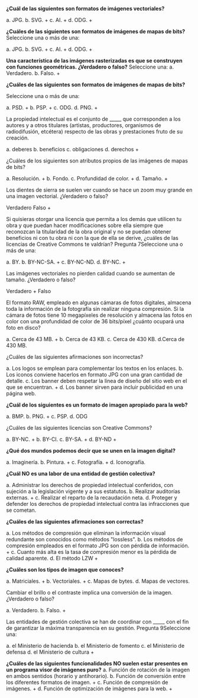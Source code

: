 **¿Cuál de las siguientes son formatos de imágenes vectoriales?**

a. JPG.
b. SVG. +
c. AI.  +
d. ODG. +


**¿Cuáles de las siguientes son formatos de imágenes de mapas de bits?**
Seleccione una o más de una:

a. JPG.
b. SVG. +
c. AI.  +
d. ODG. +

**Una característica de las imágenes rasterizadas es que se construyen con funciones geométricas. ¿Verdadero o falso?**
Seleccione una:
a. Verdadero.
b. Falso.     +


**¿Cuáles de las siguientes son formatos de imágenes de mapas de bits?**

Seleccione una o más de una:

a. PSD. +
b. PSP. +
c. ODG.
d. PNG. +

La propiedad intelectual es el conjunto de
_____ que corresponden a los autores y a otros titulares (artistas, productores, organismos de radiodifusión, etcétera) respecto de las obras y prestaciones fruto de su creación.

a. deberes
b. beneficios
c. obligaciones
d. derechos +


¿Cuáles de los siguientes son atributos propios de las imágenes de mapas de bits?

a. Resolución. +
b. Fondo.
c. Profundidad de color. +
d. Tamaño. +


Los dientes de sierra se suelen ver cuando se hace un zoom muy grande en una imagen vectorial. ¿Verdadero o falso?

Verdadero
Falso +


Si quisieras otorgar una licencia que permita a los demás que utilicen tu obra y que puedan hacer modificaciones sobre ella siempre que reconozcan la titularidad de la obra original y no se puedan obtener beneficios ni con tu obra ni con la que de ella se derive, ¿cuáles de las licencias de Creative Commons te valdrían?
Pregunta 7Seleccione una o más de una:

a. BY.
b. BY-NC-SA. +
c. BY-NC-ND.
d. BY-NC.    +


Las imágenes vectoriales no pierden calidad cuando se aumentan de tamaño. ¿Verdadero o falso?

Verdadero + 
Falso


El formato RAW, empleado en algunas cámaras de fotos digitales, almacena toda la información de la fotografía sin realizar ninguna compresión. Si la cámara de fotos tiene 10 megapíxeles de resolución y almacena las fotos en color con una profundidad de color de 36 bits/píxel ¿cuánto ocupará una foto en disco?

a. Cerca de 43 MB. +
b. Cerca de 43 KB.
c. Cerca de 430 KB.
d.Cerca de 430 MB.


¿Cuáles de las siguientes afirmaciones son incorrectas?

a. Los logos se emplean para complementar los textos en los enlaces.
b. Los iconos conviene hacerlos en formato JPG con una gran cantidad de detalle.
c. Los banner deben respetar la línea de diseño del sitio web en el que se encuentran. +
d. Los banner sirven para incluir publicidad en una página web.


**¿Cuál de los siguientes es un formato de imagen apropiado para la web?**

a. BMP.
b. PNG. +
c. PSP.
d. ODG


¿Cuáles de las siguientes licencias son Creative Commons?

a. BY-NC. +
b. BY-CI.
c. BY-SA. +
d. BY-ND +


**¿Qué dos mundos podemos decir que se unen en la imagen digital?**

a. Imaginería.
b. Pintura.    +
c. Fotografía. +
d. Iconografía. 


**¿Cuál NO es una labor de una entidad de gestión colectiva?**

a. Administrar los derechos de propiedad intelectual conferidos, con sujeción a la legislación vigente y a sus estatutos.
b. Realizar auditorías externas. +
c. Realizar el reparto de la recaudación neta.
d. Proteger y defender los derechos de propiedad intelectual contra las infracciones que se cometan.


**¿Cuáles de las siguientes afirmaciones son correctas?**

a. Los métodos de compresión que eliminan la información visual redundante son conocidos como métodos "lossless".
b. Los métodos de compresión empleados en el formato JPG son con pérdida de información. +
c. Cuanto más alta es la tasa de compresión menor es la pérdida de calidad aparente.
d. El método LZW +


**¿Cuáles son los tipos de imagen que conoces?**

a. Matriciales. +
b. Vectoriales. +
c. Mapas de bytes.
d. Mapas de vectores.


Cambiar el brillo o el contraste implica una conversión de la imagen. ¿Verdadero o falso?

a. Verdadero.
b. Falso. +


Las entidades de gestión colectiva se han de coordinar con
_____ con el fin de garantizar la máxima transparencia en su gestión.
Pregunta 9Seleccione una:

a. el Ministerio de hacienda
b. el Ministerio de fomento
c. el Ministerio de defensa
d. el Ministerio de cultura +


**¿Cuáles de las siguientes funcionalidades NO suelen estar presentes en un programa visor de imágenes puro?**
a. Función de rotación de la imagen en ambos sentidos (horario y antihorario).
b. Función de conversión entre los diferentes formatos de imagen. +
c. Función de compresión de imágenes. +
d. Función de optimización de imágenes para la web. +